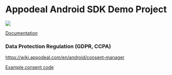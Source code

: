 # Appodeal Android SDK Demo Project

[![](https://img.shields.io/badge/SDK%20version-Beta%202.10.0-green)](https://wiki.appodeal.com/en/android/2-10-0-beta-android-sdk-integration-guide)

[Documentation](https://wiki.appodeal.com/en/android/2-10-0-beta-android-sdk-integration-guide)

### Data Protection Regulation (GDPR, CCPA)
https://wiki.appodeal.com/en/android/consent-manager

[Example consent code](https://github.com/appodeal/appodeal-android-demo/blob/master/app/src/main/java/com/appodeal/test/SplashActivity.java)
